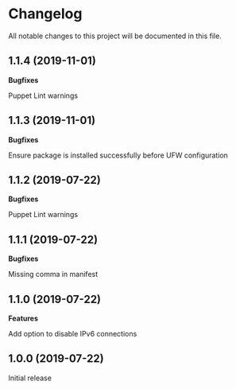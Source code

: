 # Changelog

All notable changes to this project will be documented in this file.

## 1.1.4 (2019-11-01)

**Bugfixes**

Puppet Lint warnings

## 1.1.3 (2019-11-01)

**Bugfixes**

Ensure package is installed successfully before UFW configuration

## 1.1.2 (2019-07-22)

**Bugfixes**

Puppet Lint warnings

## 1.1.1 (2019-07-22)

**Bugfixes**

Missing comma in manifest

## 1.1.0 (2019-07-22)

**Features**

Add option to disable IPv6 connections

## 1.0.0 (2019-07-22)

Initial release
